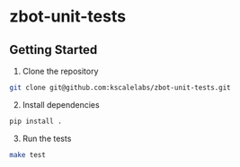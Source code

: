 # zbot-unit-tests

## Getting Started

1. Clone the repository

```bash
git clone git@github.com:kscalelabs/zbot-unit-tests.git
```

2. Install dependencies

```bash
pip install .
```

3. Run the tests

```bash
make test
```
